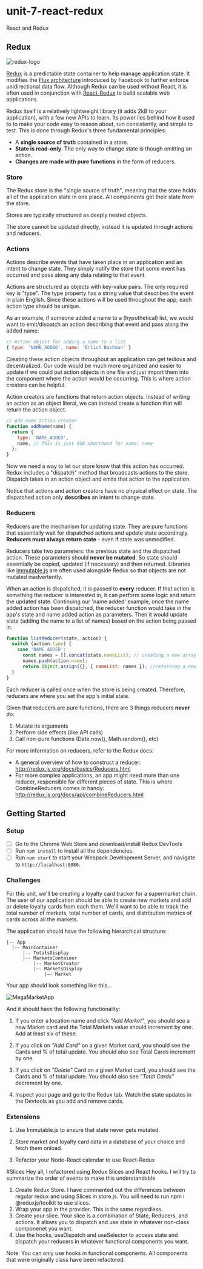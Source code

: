 <!-- @format -->

# unit-7-react-redux

React and Redux

## Redux

![redux-logo](https://camo.githubusercontent.com/f28b5bc7822f1b7bb28a96d8d09e7d79169248fc/687474703a2f2f692e696d6775722e636f6d2f4a65567164514d2e706e67)

[Redux](http://redux.js.org/) is a predictable state container to help manage application state.
It modifies the [Flux architecture](https://facebook.github.io/flux/) introduced by Facebook to further enforce unidirectional data flow.
Although Redux can be used without React, it is often used in conjunction with [React-Redux](https://github.com/reactjs/react-redux) to build scalable web applications.

Redux itself is a relatively lightweight library (it adds 2kB to your application), with a few new APIs to learn.
Its power lies behind how it used to to make your code easy to reason about, run consistently, and simple to test.
This is done through Redux's three fundamental principles:

- A **single source of truth** contained in a store.
- **State is read-only**. The only way to change state is though emitting an action.
- **Changes are made with pure functions** in the form of reducers.

### Store

The Redux store is the "single source of truth", meaning that the store holds all of the application state in one place. All components get their state from the store.

Stores are typically structured as deeply nested objects.

The store cannot be updated directly, instead it is updated through actions and reducers.

### Actions

Actions describe events that have taken place in an application and an intent to change state. They simply notify the store that some event has occurred and pass along any data relating to that event.

Actions are structured as objects with key-value pairs. The only required key is "type". The type property has a string value that describes the event in plain English. Since these actions will be used throughout the app, each action type should be unique.

As an example, if someone added a name to a (hypothetical) list, we would want to emit/dispatch an action describing that event and pass along the added name:

```js
// Action object for adding a name to a list
{ type: 'NAME_ADDED', name: 'Erlich Bachman' }
```

Creating these action objects throughout an application can get tedious and decentralized. Our code would be much more organized and easier to update if we could put action objects in one file and just import them into the component where the action would be occurring. This is where action creators can be helpful.

Action creators are functions that return action objects. Instead of writing an action as an object literal, we can instead create a function that will return the action object.

```js
// Add name action creator
function addName(name) {
  return {
    type: 'NAME_ADDED',
    name, // This is just ES6 shorthand for name: name
  };
}
```

Now we need a way to let our store know that this action has occurred. Redux includes a "dispatch" method that broadcasts actions to the store. Dispatch takes in an action object and emits that action to the application.

Notice that actions and action creators have no physical effect on state. The dispatched action only **describes** an intent to change state.

### Reducers

Reducers are the mechanism for updating state. They are pure functions that essentially wait for dispatched actions and update state accordingly. **Reducers must always return state** - even if state was unmodified.

Reducers take two parameters: the previous state and the dispatched action. These parameters should **never be mutated**. So state should essentially be copied, updated (if necessary) and then returned. Libraries like [immutable.js](https://facebook.github.io/immutable-js/) are often used alongside Redux so that objects are not mutated inadvertently.

When an action is dispatched, it is passed to **every** reducer. If that action is something the reducer is interested in, it can perform some logic and return the updated state. Continuing our 'name added' example, once the name added action has been dispatched, the reducer function would take in the app's state and name added action as parameters. Then it would update state (adding the name to a list of names) based on the action being passed in.

```js
function listReducer(state, action) {
  switch (action.type) {
    case 'NAME_ADDED':
      const names = [].concat(state.nameList); // creating a new array
      names.push(action.name);
      return Object.assign({}, { nameList: names }); //returning a new state object
  }
}
```

Each reducer is called once when the store is being created. Therefore, reducers are where you set the app's initial state.

Given that reducers are pure functions, there are 3 things reducers **never** do:

1. Mutate its arguments
2. Perform side effects (like API calls)
3. Call non-pure functions (Date.now(), Math.random(), etc)

For more information on reducers, refer to the Redux docs:

- A general overview of how to construct a reducer: http://redux.js.org/docs/basics/Reducers.html
- For more complex applications, an app might need more than one reducer, responsible for different pieces of state. This is where CombineReducers comes in handy: http://redux.js.org/docs/api/combineReducers.html

## Getting Started

### Setup

- [ ] Go to the Chrome Web Store and download/install Redux DevTools
- [ ] Run `npm install` to install all the dependencies.
- [ ] Run `npm start` to start your Webpack Development Server, and navigate to `http://localhost:8080`.

### Challenges

For this unit, we'll be creating a loyalty card tracker for a supermarket chain. The user of our application should be able to create new markets and add or delete loyalty cards from each them. We'll want to be able to track the total number of markets, total number of cards, and distribution metrics of cards across all the markets.

The application should have the following hierarchical structure:

```
|-- App
  |-- MainContainer
      |-- TotalsDisplay
      |-- MarketsContainer
          |-- MarketCreator
          |—- MarketsDisplay
              |—- Market
```

Your app should look something like this...

![MegaMarketApp](./docs/assets/images/MegaMarketApp.png)

And it should have the following functionality:

1. If you enter a location name and click _"Add Market"_, you should see a new Market card and the Total Markets value should increment by one. Add at least six of these.

2. If you click on _"Add Card"_ on a given Market card, you should see the Cards and % of total update. You should also see Total Cards increment by one.

3. If you click on _"Delete"_ Card on a given Market card, you should see the Cards and % of total update. You should also see _"Total Cards"_ decrement by one.

4. Inspect your page and go to the Redux tab. Watch the state updates in the Devtools as you add and remove cards.

### Extensions

1. Use Immutable.js to ensure that state never gets mutated.

2. Store market and loyalty card data in a database of your choice and fetch them onload.

3. Refactor your Node-React calendar to use React-Redux

#Slices
Hey all, I refactored using Redux Slices and React hooks. I will try to summarize the order of events to make this understandable

1. Create Redux Store. I have commented out the differences between regular redux and using Slices in store.js.
   You will need to run npm i @reduxjs/toolkit to use slices.
2. Wrap your app in the provider. This is the same regardless.
3. Create your slice. Your slice is a combination of State, Reducers, and actions. It allows you to dispatch and use state in whatever non-class componenet you want.
4. Use the hooks, useDispatch and useSelector to access state and dispatch your reducers in whatever functional components
   you want.

Note: You can only use hooks in functional components. All components that were originally class have been refactored.
